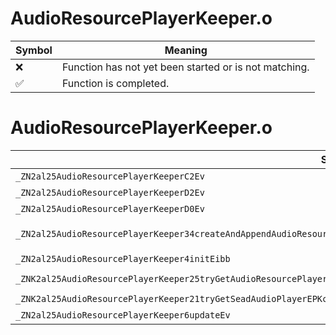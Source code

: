 # AudioResourcePlayerKeeper.o
| Symbol | Meaning 
| ------------- | ------------- 
| :x: | Function has not yet been started or is not matching. 
| :white_check_mark: | Function is completed. 


# AudioResourcePlayerKeeper.o
| Symbol (Mangled) | Symbol (Demangled) | Decompiled? |
| ------------- |  ------------- | ------------- |
| `_ZN2al25AudioResourcePlayerKeeperC2Ev` | `al::AudioResourcePlayerKeeper::AudioResourcePlayerKeeper(void)` | :x: |
| `_ZN2al25AudioResourcePlayerKeeperD2Ev` | `al::AudioResourcePlayerKeeper::~AudioResourcePlayerKeeper()` | :x: |
| `_ZN2al25AudioResourcePlayerKeeperD0Ev` | `al::AudioResourcePlayerKeeper::~AudioResourcePlayerKeeper()` | :x: |
| `_ZN2al25AudioResourcePlayerKeeper34createAndAppendAudioResourcePlayerEPKcS2_PNS_21AudioSoundArchiveInfoEPNS_26IAudioResourceInfoAccessorE` | `al::AudioResourcePlayerKeeper::createAndAppendAudioResourcePlayer(char const*,char const*,al::AudioSoundArchiveInfo *,al::IAudioResourceInfoAccessor *)` | :x: |
| `_ZN2al25AudioResourcePlayerKeeper4initEibb` | `al::AudioResourcePlayerKeeper::init(int,bool,bool)` | :x: |
| `_ZNK2al25AudioResourcePlayerKeeper25tryGetAudioResourcePlayerEPKc` | `al::AudioResourcePlayerKeeper::tryGetAudioResourcePlayer(char const*)const` | :x: |
| `_ZNK2al25AudioResourcePlayerKeeper21tryGetSeadAudioPlayerEPKc` | `al::AudioResourcePlayerKeeper::tryGetSeadAudioPlayer(char const*)const` | :x: |
| `_ZN2al25AudioResourcePlayerKeeper6updateEv` | `al::AudioResourcePlayerKeeper::update(void)` | :x: |
